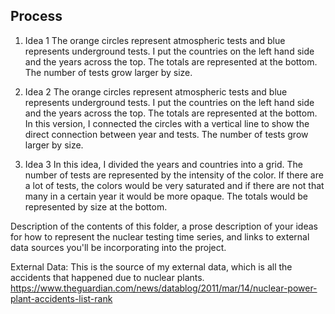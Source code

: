 ## Process
1. Idea 1
The orange circles represent atmospheric tests and blue represents underground tests. I put the countries on the left hand side and the years across the top. The totals are represented at the bottom. The number of tests grow larger by size.      

2. Idea 2
The orange circles represent atmospheric tests and blue represents underground tests. I put the countries on the left hand side and the years across the top. The totals are represented at the bottom. In this version, I connected the circles with a vertical line to show the direct connection between year and tests. The number of tests grow larger by size.    

3. Idea 3
In this idea, I divided the years and countries into a grid. The number of tests are represented by the intensity of the color. If there are a lot of tests, the colors would be very saturated and if there are not that many in a certain year it would be more opaque. The totals would be represented by size at the bottom.

Description of the contents of this folder, a prose description of your ideas for how to represent
the nuclear testing time series, and links to external data sources you'll be incorporating into
the project.

External Data: This is the source of my external data, which is all the accidents that happened due to nuclear plants. https://www.theguardian.com/news/datablog/2011/mar/14/nuclear-power-plant-accidents-list-rank
